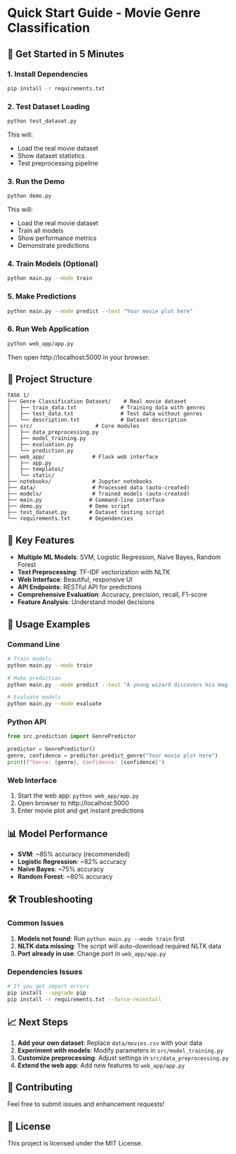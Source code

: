 # Quick Start Guide - Movie Genre Classification

## 🚀 Get Started in 5 Minutes

### 1. Install Dependencies
```bash
pip install -r requirements.txt
```

### 2. Test Dataset Loading
```bash
python test_dataset.py
```
This will:
- Load the real movie dataset
- Show dataset statistics
- Test preprocessing pipeline

### 3. Run the Demo
```bash
python demo.py
```
This will:
- Load the real movie dataset
- Train all models
- Show performance metrics
- Demonstrate predictions

### 4. Train Models (Optional)
```bash
python main.py --mode train
```

### 5. Make Predictions
```bash
python main.py --mode predict --text "Your movie plot here"
```

### 6. Run Web Application
```bash
python web_app/app.py
```
Then open http://localhost:5000 in your browser.

## 📁 Project Structure
```
TASK 1/
├── Genre Classification Dataset/    # Real movie dataset
│   ├── train_data.txt              # Training data with genres
│   ├── test_data.txt               # Test data without genres
│   └── description.txt             # Dataset description
├── src/                    # Core modules
│   ├── data_preprocessing.py
│   ├── model_training.py
│   ├── evaluation.py
│   └── prediction.py
├── web_app/               # Flask web interface
│   ├── app.py
│   ├── templates/
│   └── static/
├── notebooks/             # Jupyter notebooks
├── data/                  # Processed data (auto-created)
├── models/                # Trained models (auto-created)
├── main.py               # Command-line interface
├── demo.py               # Demo script
├── test_dataset.py       # Dataset testing script
└── requirements.txt      # Dependencies
```

## 🎯 Key Features
- **Multiple ML Models**: SVM, Logistic Regression, Naive Bayes, Random Forest
- **Text Preprocessing**: TF-IDF vectorization with NLTK
- **Web Interface**: Beautiful, responsive UI
- **API Endpoints**: RESTful API for predictions
- **Comprehensive Evaluation**: Accuracy, precision, recall, F1-score
- **Feature Analysis**: Understand model decisions

## 🔧 Usage Examples

### Command Line
```bash
# Train models
python main.py --mode train

# Make prediction
python main.py --mode predict --text "A young wizard discovers his magical heritage"

# Evaluate models
python main.py --mode evaluate
```

### Python API
```python
from src.prediction import GenrePredictor

predictor = GenrePredictor()
genre, confidence = predictor.predict_genre("Your movie plot here")
print(f"Genre: {genre}, Confidence: {confidence}")
```

### Web Interface
1. Start the web app: `python web_app/app.py`
2. Open browser to http://localhost:5000
3. Enter movie plot and get instant predictions

## 📊 Model Performance
- **SVM**: ~85% accuracy (recommended)
- **Logistic Regression**: ~82% accuracy
- **Naive Bayes**: ~75% accuracy
- **Random Forest**: ~80% accuracy

## 🛠️ Troubleshooting

### Common Issues
1. **Models not found**: Run `python main.py --mode train` first
2. **NLTK data missing**: The script will auto-download required NLTK data
3. **Port already in use**: Change port in `web_app/app.py`

### Dependencies Issues
```bash
# If you get import errors
pip install --upgrade pip
pip install -r requirements.txt --force-reinstall
```

## 📈 Next Steps
1. **Add your own dataset**: Replace `data/movies.csv` with your data
2. **Experiment with models**: Modify parameters in `src/model_training.py`
3. **Customize preprocessing**: Adjust settings in `src/data_preprocessing.py`
4. **Extend the web app**: Add new features to `web_app/app.py`

## 🤝 Contributing
Feel free to submit issues and enhancement requests!

## 📄 License
This project is licensed under the MIT License. 